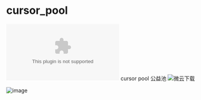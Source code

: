 # cursor_pool
![下载](https://github.com/qw1900/cursor_pool/releases/download/cursor/cursor_pool.zip)
cursor pool 公益池
![微云下载](https://share.weiyun.com/fSD7qtzy)

![image](https://gh-proxy.com/https://raw.githubusercontent.com/qw1900/cursor_pool/refs/heads/main/17435761572717.png)
